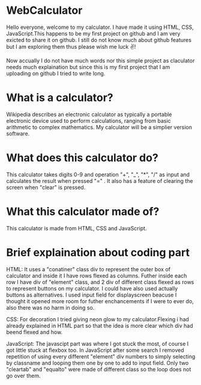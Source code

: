 # WebCalculator
Hello everyone, welcome to my calculator. I have made it using HTML, CSS, JavaScript.This happens to be my first project on github and I am very exicted to share it on github.
I still do not know much about github features but I am exploring them thus please wish me luck ✌️!

Now accually I do not have much words nor this simple project as claculator needs much explaination but since this is my first project that I am uploading on github I tried to write long.

# What is a calculator?
Wikipedia describes an electronic calculator as typically a portable electronic device used to perform calculations, ranging from basic arithmetic to complex mathematics.
My calculator will be a simplier version software.

# What does this calculator do?
This calculator takes digits 0-9 and operation "+", "_", "*", "/" as input and calculates the result when pressed "=" . It also has a feature of clearing the screen when "clear" is pressed.

# What this calculator made of?
This calculator is made from HTML, CSS and JavaScript.

# Brief explaination about coding part

HTML: It uses a "conatiner" class div to represent the outer box of calculator and inside it I have rows flexed as columns. Futher inside each row I have div of "element" class, and 2 div of different class flexed as rows to represent buttons on my calculator. I could have also used actually buttons as alternatives.
I used input field for displayscreen beacuse I thought it opened more room for futher enchancements if I were to ever do, also there was no harm in doing so. 

CSS: For decoration I tried giving neon glow to my calculator.Flexing i had already explained in HTML part so that the idea is more clear which div had beend flexed and how.

JavaScript: The javascipt part was where I got stuck the most, of course I got little stuck at flexbox too. In JavaScript after some search I removed repetition of using every different "element" div numbers to simply selecting by classname and looping them one by one to add to input field. Only two "cleartab" and "equalto" were made of different class so the loop does not go over them.

